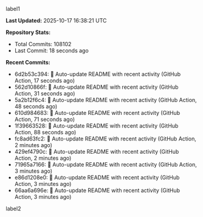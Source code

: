 
label1 
<!-- ACTIVITY_START -->
**Last Updated:** 2025-10-17 16:38:21 UTC

**Repository Stats:**
- Total Commits: 108102
- Last Commit: 18 seconds ago

**Recent Commits:**
- 6d2b53c394: 🤖 Auto-update README with recent activity (GitHub Action, 17 seconds ago)
- 562d10866f: 🤖 Auto-update README with recent activity (GitHub Action, 31 seconds ago)
- 5a2b12f6c4: 🤖 Auto-update README with recent activity (GitHub Action, 48 seconds ago)
- 610d984683: 🤖 Auto-update README with recent activity (GitHub Action, 71 seconds ago)
- 1f39663528: 🤖 Auto-update README with recent activity (GitHub Action, 88 seconds ago)
- fc8ad63fc2: 🤖 Auto-update README with recent activity (GitHub Action, 2 minutes ago)
- 429ef4790c: 🤖 Auto-update README with recent activity (GitHub Action, 2 minutes ago)
- 71965a7166: 🤖 Auto-update README with recent activity (GitHub Action, 3 minutes ago)
- e86d1208e0: 🤖 Auto-update README with recent activity (GitHub Action, 3 minutes ago)
- 66aa6a696e: 🤖 Auto-update README with recent activity (GitHub Action, 3 minutes ago)
<!-- ACTIVITY_END -->

label2
